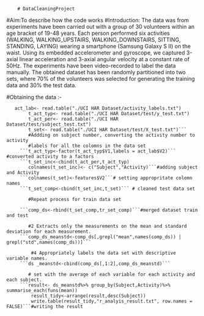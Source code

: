 
        # DataCleaningProject
#Aim:To describe how the code works
  #Introduction:
  The data was from experiments have been carried out with a group of 30 volunteers within an age bracket of 19-48 years. Each person performed six activities (WALKING, WALKING_UPSTAIRS, WALKING_DOWNSTAIRS, SITTING, STANDING, LAYING) wearing a smartphone (Samsung Galaxy S II) on the waist. Using its embedded accelerometer and gyroscope, we captured 3-axial linear acceleration and 3-axial angular velocity at a constant rate of 50Hz. The experiments have been video-recorded to label the data manually. The obtained dataset has been randomly partitioned into two sets, where 70% of the volunteers was selected for generating 
  the training data and 30% the test data.

#Obtaining the data :-
```features<- read.table("./UCI HAR Dataset/features.txt")
   act_lab<- read.table("./UCI HAR Dataset/activity_labels.txt")
        t_act_typ<- read.table("./UCI HAR Dataset/test/y_test.txt")
        t_act_per<- read.table("./UCI HAR Dataset/test/subject_test.txt")
        t_set<- read.table("./UCI HAR Dataset/test/X_test.txt")```
        #Addding on subject number, converting the activity number to activity
        #labels for all the colomns in the data set 
     ```t_act_typ<-factor(t_act_typ$V1,labels = act_lab$V2)``` #converted activity to a factors
     ```t_set_inc<-cbind(t_act_per,t_act_typ)
        colnames(t_set_inc)<- c("Subject","Activity)```#adding subject and Activity
     ```colnames(t_set)<-features$V2```# setting appropritate colomn names 
     ```t_set_comp<-cbind(t_set_inc,t_set)``` # cleaned test data set 
        
        #Repeat process for train data set 
        
     ```comp_ds<-rbind(t_set_comp,tr_set_comp)```#merged dataset train and test
        
        #2 Extracts only the measurements on the mean and standard deviation for each measurement.
     ```comp_ds_meanstd<-comp_ds[,grepl("mean",names(comp_ds)) | grepl("std",names(comp_ds))]```
        
         #4 Appropriately labels the data set with descriptive variable names.
     ```ds _meanstd<-cbind(comp_ds[,1:2],comp_ds_meanstd)```
        
        # set with the average of each variable for each activity and each subject.
     ```result<- ds_meanstd%>% group_by(Subject,Activity)%>% summarise_each(funs(mean))
         result_tidy<-arrange(result,desc(Subject))
         write.table(result_tidy,"r_analyis_result.txt", row.names = FALSE)```#writing the result 
